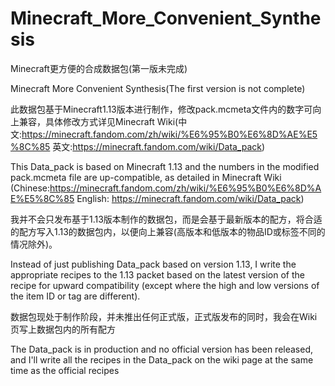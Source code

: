 # Minecraft_More_Convenient_Synthesis
Minecraft更方便的合成数据包(第一版未完成)

Minecraft More Convenient Synthesis(The first version is not complete)


此数据包基于Minecraft1.13版本进行制作，修改pack.mcmeta文件内的数字可向上兼容，具体修改方式详见Minecraft Wiki(中文:https://minecraft.fandom.com/zh/wiki/%E6%95%B0%E6%8D%AE%E5%8C%85 英文:https://minecraft.fandom.com/wiki/Data_pack)

This Data_pack is based on Minecraft 1.13 and the numbers in the modified pack.mcmeta file are up-compatible, as detailed in Minecraft Wiki (Chinese:https://minecraft.fandom.com/zh/wiki/%E6%95%B0%E6%8D%AE%E5%8C%85 English: https://minecraft.fandom.com/wiki/Data_pack)


我并不会只发布基于1.13版本制作的数据包，而是会基于最新版本的配方，将合适的配方写入1.13的数据包内，以便向上兼容(高版本和低版本的物品ID或标签不同的情况除外)。

Instead of just publishing Data_pack based on version 1.13, I write the appropriate recipes to the 1.13 packet based on the latest version of the recipe for upward compatibility (except where the high and low versions of the item ID or tag are different).


数据包现处于制作阶段，并未推出任何正式版，正式版发布的同时，我会在Wiki页写上数据包内的所有配方

The Data_pack is in production and no official version has been released, and I'll write all the recipes in the Data_pack on the wiki page at the same time as the official recipes

